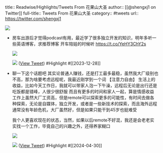 title:: Readwise/Highlights/Tweets From 花果山大圣
author:: [[@shengxj1 on Twitter]]
full-title:: Tweets From 花果山大圣
category:: #tweets
url:: https://twitter.com/shengxj1

![](https://pbs.twimg.com/profile_images/1688110986799271936/Pyt9pQSf.jpg)

- 房车出游后才觉得podcast有用，最近学了很多独立开发的知识，明年多听一些英语博客，求推荐博客 开车陪娃的时候听 https://t.co/YeHY3ChY2s
  
  ![](https://pbs.twimg.com/media/GCVGGBpWIAA4MDn.jpg)
  
  ![](https://pbs.twimg.com/media/GCVGGBoXcAAfr1J.jpg) ([View Tweet](https://twitter.com/shengxj1/status/1739873906134020333)) #Highlight #[[2023-12-28]]
- 聊一下这个话题吧
  其实论普通人赚钱，还是打工最多最稳，虽然我大厂级别也不高，那为啥要考虑远程呢，我最近刚学到一个词
  【注意力自由】
  生活上的收益，比如今天工作日，我就可以带家人泡一下午澡，远程后无论是出行还是吃饭都是错峰，人很少很舒服
  而且有更多的时间和家人一起，算是情感收益
  工作上虽然大厂工资高，但是remote可以探索更多的可能性，有时间去做各种探索，无论是自媒体，独立开发，或者是一些新技术的探索，而且海外远程通常没有年龄危机，大厂虽然好，但是如果只能干到45岁也挺难受
  
  我个人更喜欢现在的状态，当然，如果以后remote不好混，我还是会老老实实找一个工作，毕竟自己的兴趣之外，还得养家糊口
  
  ![](https://pbs.twimg.com/media/GMUm_5CW8AAlLHz.jpg)
  
  ![](https://pbs.twimg.com/media/GMVI4yAa4AAXQQ0.jpg) ([View Tweet](https://twitter.com/shengxj1/status/1784913626375336395)) #Highlight #[[2024-04-30]]